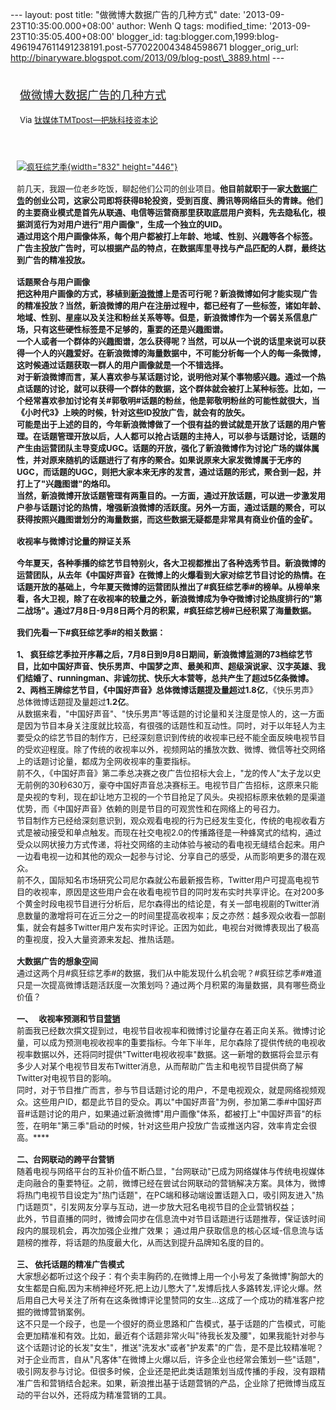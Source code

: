 --- layout: post title: "做微博大数据广告的几种方式" date:
'2013-09-23T10:35:00.000+08:00' author: Wenh Q tags: modified\_time:
'2013-09-23T10:35:05.400+08:00' blogger\_id:
tag:blogger.com,1999:blog-4961947611491238191.post-5770220043484598671
blogger\_orig\_url:
http://binaryware.blogspot.com/2013/09/blog-post\_3889.html ---
<div style="margin: 10px; padding: 5px;">

<div style="font-size: 18px;">

[做微博大数据广告的几种方式](http://www.tmtpost.com/64816.html)

</div>

<div style="font-size: 13px;">

Via [钛媒体TMTpost—把脉科技资本论](http://www.tmtpost.com/)

</div>

</div>

<div style="font-size: 13px; padding: 15px 0 10px 10px;">

[![疯狂综艺季](http://www.socialmouths.cn/wp-content/uploads/2013/09/%E7%96%AF%E7%8B%82%E7%BB%BC%E8%89%BA%E5%AD%A3.jpg){width="832"
height="446"}](http://www.socialmouths.cn/wp-content/uploads/2013/09/%E7%96%AF%E7%8B%82%E7%BB%BC%E8%89%BA%E5%AD%A3.jpg)\
\
前几天，我跟一位老乡吃饭，聊起他们公司的创业项目。**他目前就职于一家[大数据](http://www.tmtpost.com/tag/%E5%A4%A7%E6%95%B0%E6%8D%AE "查看 大数据 中的全部文章")[广告](http://www.tmtpost.com/tag/%E5%B9%BF%E5%91%8A "查看 广告 中的全部文章")的创业公司，这家公司即将获得B轮投资，受到百度、腾讯等网络巨头的青睐。**他们的主要商业模式是首先从联通、电信等运营商那里获取底层用户资料，先去隐私化，根据浏览行为对用户进行"用户画像"，生成一个独立的UID。\
**通过用这个用户画像体系，每个用户都被打上年龄、地域、性别、兴趣等各个标签。**广告主投放广告时，可以根据产品的特点，在数据库里寻找与产品匹配的人群，最终达到广告的精准投放。\
\
**话题聚合与用户画像**\
把这种用户画像的方式，移植到[新浪](http://www.tmtpost.com/tag/sina "查看 新浪 中的全部文章")[微博](http://www.tmtpost.com/tag/weiboke "查看 微博 中的全部文章")上是否可行呢？新浪微博如何才能实现广告的精准投放？当然，新浪微博的用户在注册过程中，都已经有了一些标签，诸如年龄、地域、性别、星座以及关注和粉丝关系等等。但是，新浪微博作为一个弱关系信息广场，只有这些硬性标签是不足够的，重要的还是兴趣图谱。\
一个人或者一个群体的兴趣图谱，怎么获得呢？当然，可以从一个说的话里来说可以获得一个人的兴趣爱好。在新浪微博的海量数据中，不可能分析每一个人的每一条微博，这时候通过话题获取一群人的用户画像就是一个不错选择。\
对于新浪微博而言，某人喜欢参与某话题讨论，说明他对某个事物感兴趣。通过一个热点话题的讨论，就可以获得一个群体的数据，这个群体就会被打上某种标签。比如，一个经常喜欢参加讨论有关\#郭敬明\#话题的粉丝，他是郭敬明粉丝的可能性就很大，当《小时代3》上映的时候，针对这些ID投放广告，就会有的放矢。\
可能是出于上述的目的，今年新浪微博做了一个很有益的尝试就是开放了话题的用户管理。在话题管理开放以后，人人都可以抢占话题的主持人，可以参与话题讨论，话题的产生由运营团队主导变成UGC。话题的开放，强化了新浪微博作为讨论广场的媒体属性，并对原来随机的话题进行了有序的聚合。如果说原来大家发微博属于无序的UGC，而话题的UGC，则把大家本来无序的发言，通过话题的形式，聚合到一起，并打上了"兴趣图谱"的烙印。\
当然，新浪微博开放话题管理有两重目的。一方面，通过开放话题，可以进一步激发用户参与话题讨论的热情，增强新浪微博的活跃度。另外一方面，通过话题的聚合，可以获得按照兴趣图谱划分的海量数据，而这些数据无疑都是非常具有商业价值的金矿。\
\
**收视率与微博讨论量的辩证关系**\
\
今年夏天，各种季播的综艺节目特别火，各大卫视都推出了各种选秀节目。新浪微博的运营团队，从去年《中国好声音》在微博上的火爆看到大家对综艺节目讨论的热情。在话题开放的基础上，今年夏天微博的运营团队推出了\#疯狂综艺季\#的榜单。从榜单来看，各大卫视，除了在收视率的较量之外，新浪微博成为争夺微博讨论热度排行的"第二战场"。通过7月8日-9月8日两个月的积累，\#疯狂综艺榜\#已经积累了海量数据。\
\
**我们先看一下\#疯狂综艺季\#的相关数据：**\
\
1、
疯狂综艺季拉开序幕之后，7月8日到9月8日期间，新浪微博监测的73档综艺节目，比如中国好声音、快乐男声、中国梦之声、最美和声、超级演说家、汉字英雄、我们结婚了、runningman、非诚勿扰、快乐大本营等，总共产生了超过**5亿**条微博。\
2、两档王牌综艺节目，《中国好声音》总体微博话题提及量超过**1.8亿**，《快乐男声》总体微博话题提及量超过**1.2亿**。\
从数据来看，"中国好声音"、"快乐男声"等话题的讨论量和关注度是惊人的，这一方面是因为节目本身关注度就比较高，有很强的话题性和互动性。同时，对于以年轻人为主要受众的综艺节目的制作方，已经深刻意识到传统的收视率已经不能全面反映电视节目的受欢迎程度。除了传统的收视率以外，视频网站的播放次数、微博、微信等社交网络上的话题讨论量，都成为全网收视率的重要指标。\
前不久，《中国好声音》第二季总决赛之夜广告位招标大会上，"龙的传人"太子龙以史无前例的30秒630万，豪夺中国好声音总决赛标王。电视节目广告招标，这原来只能是央视的专利，现在却让地方卫视的一个节目抢足了风头。央视招标原来依赖的是渠道优势，而《中国好声音》依赖的则是节目的可观赏性和在网络上的号召力。\
节目制作方已经给深刻意识到，观众观看电视的行为已经发生变化，传统的电视收看方式是被动接受和单点触发。而现在社交电视2.0的传播路径是一种蜂窝式的结构，通过受众以网状接力方式传递，将社交网络的主动体验与被动的看电视无缝结合起来。用户一边看电视一边和其他的观众一起参与讨论、分享自己的感受，从而影响更多的潜在观众。\
前不久，国际知名市场研究公司尼尔森就公布最新报告称，Twitter用户可提高电视节目的收视率，原因是这些用户会在收看电视节目的同时发布实时共享评论。在对200多个黄金时段电视节目进行分析后，尼尔森得出的结论是，有关一部电视剧的Twitter消息数量的激增将可在近三分之一的时间里提高收视率；反之亦然：越多观众收看一部剧集，就会有越多Twitter用户发布实时评论。正因为如此，电视台对微博表现出了极高的重视度，投入大量资源来发起、推热话题。\
\
**大数据广告的想象空间**\
通过这两个月\#疯狂综艺季\#的数据，我们从中能发现什么机会呢？\#疯狂综艺季\#难道只是一次提高微博话题活跃度一次策划吗？通过两个月积累的海量数据，具有哪些商业价值？\
\
**一、
  收视率预测和节目[营销](http://www.tmtpost.com/tag/%E8%90%A5%E9%94%80 "查看 营销 中的全部文章")**\
前面我已经数次撰文提到过，电视节目收视率和微博讨论量存在着正向关系。微博讨论量，可以成为预测电视收视率的重要指标。今年下半年，尼尔森除了提供传统的电视收视率数据以外，还将同时提供"Twitter电视收视率"数据。这一新增的数据将会显示有多少人对某个电视节目发布Twitter消息，从而帮助广告主和电视节目提供商了解Twitter对电视节目的影响。\
同时，对于节目推广而言，参与节目话题讨论的用户，不是电视观众，就是网络视频观众。这些用户ID，都是此节目的受众。再以"中国好声音"为例，参加第二季\#中国好声音\#话题讨论的用户，如果通过新浪微博"用户画像"体系，都被打上"中国好声音"的标签，在明年"第三季"启动的时候，针对这些用户投放广告或推送内容，效率肯定会很高。****\
\
**二、台网联动的跨平台营销**\
随着电视与网络平台的互补价值不断凸显，"台网联动"已成为网络媒体与传统电视媒体走向融合的重要特征。之前，微博已经在尝试台网联动的营销解决方案。具体为，微博将热门电视节目设定为"热门话题"，在PC端和移动端设置话题入口，吸引网友进入"热门话题页"，引发网友分享与互动，进一步放大冠名电视节目的企业营销权益；\
此外，节目直播的同时，微博会同步在信息流中对节目话题进行话题推荐，保证该时间段内的展现机会，再次加强企业推广效果；
通过用户获取信息的核心区域-信息流与话题榜的推荐，将话题的热度最大化，从而达到提升品牌知名度的目的。\
\
**三、 依托话题的精准广告模式**\
大家想必都听过这个段子：有个卖丰胸药的,在微博上用一个小号发了条微博"胸部大的女生都是白痴,因为末梢神经坏死,把上边儿憋大了",发博后找人多路转发,评论火爆。然后用自己大号关注了所有在这条微博评论里赞同的女生…这成了一个成功的精准客户挖掘的微博营销案例。\
这不只是一个段子，也是一个很好的商业思路和广告模式，基于话题的广告模式，可能会更加精准和有效。比如，最近有个话题非常火叫"待我长发及腰"，如果我能针对参与这个话题讨论的长发"女生"，推送"洗发水"或者"护发素"的广告，是不是比较精准呢？\
对于企业而言，自从"凡客体"在微博上火爆以后，许多企业也经常会策划一些"话题"，吸引网友参与讨论。但很多时候，企业还是把此类话题策划当成传播的手段，没有跟精准广告和营销结合起来。如果，新浪推出基于话题营销的产品，企业除了把微博当成互动的平台以外，还将成为精准营销的工具。

</div>
